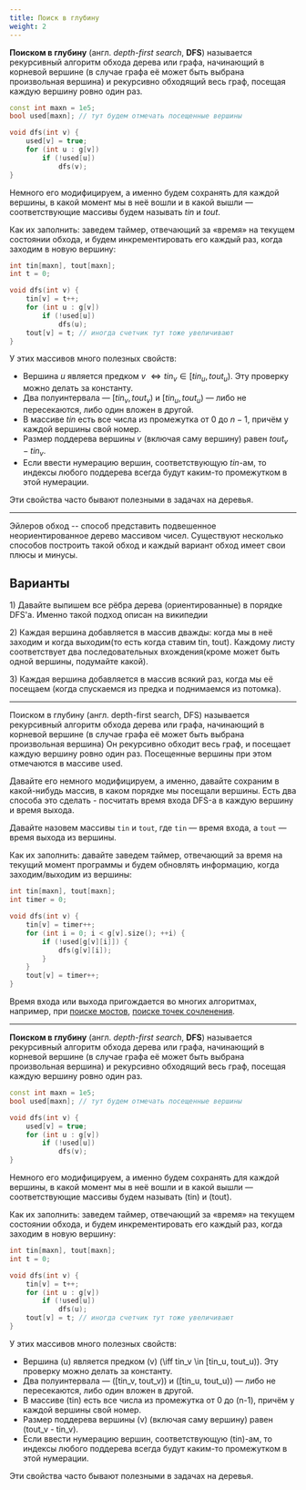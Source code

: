 ```yaml
---
title: Поиск в глубину
weight: 2
---
```


**Поиском в глубину** (англ. *depth-first search*, **DFS**) называется рекурсивный алгоритм обхода дерева или графа, начинающий в корневой вершине (в случае графа её может быть выбрана произвольная вершина) и рекурсивно обходящий весь граф, посещая каждую вершину ровно один раз.

```cpp
const int maxn = 1e5;
bool used[maxn]; // тут будем отмечать посещенные вершины

void dfs(int v) {
    used[v] = true;
    for (int u : g[v])
        if (!used[u])
            dfs(v);
}
```

Немного его модифицируем, а именно будем сохранять для каждой вершины, в какой момент мы в неё вошли и в какой вышли — соответствующие массивы будем называть $tin$ и $tout$.

Как их заполнить: заведем таймер, отвечающий за «время» на текущем состоянии обхода, и будем инкрементировать его каждый раз, когда заходим в новую вершину:

```cpp
int tin[maxn], tout[maxn];
int t = 0;

void dfs(int v) {
    tin[v] = t++;
    for (int u : g[v])
        if (!used[u])
            dfs(u);
    tout[v] = t; // иногда счетчик тут тоже увеличивают
}
```

У этих массивов много полезных свойств:

- Вершина $u$ является предком $v$ $\iff tin_v \in [tin_u, tout_u)$. Эту проверку можно делать за константу.
- Два полуинтервала — $[tin_v, tout_v)$ и $[tin_u, tout_u)$ — либо не пересекаются, либо один вложен в другой.
- В массиве $tin$ есть все числа из промежутка от 0 до $n-1$, причём у каждой вершины свой номер.
- Размер поддерева вершины $v$ (включая саму вершину) равен $tout_v - tin_v$.
- Если ввести нумерацию вершин, соответствующую $tin$-ам, то индексы любого поддерева всегда будут каким-то промежутком в этой нумерации.

Эти свойства часто бывают полезными в задачах на деревья.



---


Эйлеров обход -- способ представить подвешенное неориентированное дерево
массивом чисел. Существуют несколько способов построить такой обход и
каждый вариант обход имеет свои плюсы и минусы.

## Варианты

1\) Давайте выпишем все рёбра дерева (ориентированные) в порядке DFS'а.
Именно такой подход описан на википедии

2\) Каждая вершина добавляется в массив дважды: когда мы в неё заходим и
когда выходим(то есть когда ставим tin, tout). Каждому листу
соответствует два последовательных вхождения(кроме может
быть одной вершины, подумайте какой).

3\) Каждая вершина добавляется в массив всякий раз, когда мы её посещаем
(когда спускаемся из предка и поднимаемся из потомка).

---

Поиском в глубину (англ. depth-first search, DFS) называется рекурсивный
алгоритм обхода дерева или графа, начинающий в корневой вершине (в
случае графа её может быть выбрана произвольная вершина) Он
рекурсивно обходит весь граф, и посещает каждую вершину ровно
один раз. Посещенные вершины при этом отмечаются в массиве used.

Давайте его немного модифицируем, а именно, давайте сохраним в
какой-нибудь массив, в каком порядке мы посещали вершины. Есть
два способа это сделать - посчитать время входа DFS-а в каждую вершину
и время выхода.

Давайте назовем массивы `tin` и `tout`, где `tin` — время входа, а
`tout` — время выхода из вершины.

Как их заполнить: давайте заведем таймер, отвечающий за время на текущий
момент программы и будем обновлять информацию, когда заходим/выходим из
вершины:

``` C++
int tin[maxn], tout[maxn];
int timer = 0;

void dfs(int v) {
    tin[v] = timer++;
    for (int i = 0; i < g[v].size(); ++i) {
        if (!used[g[v][i]]) {
            dfs(g[v][i]);
        }
    }
    tout[v] = timer++;
}
```

Время входа или выхода пригождается во многих алгоритмах, например, при
[поиске мостов](Поиск_мостов "wikilink"), [поиске точек
сочленения](Поиск_точек_сочленения "wikilink").

---

**Поиском в глубину** (англ. *depth-first search*, **DFS**) называется
рекурсивный алгоритм обхода дерева или графа, начинающий в корневой
вершине (в случае графа её может быть выбрана произвольная вершина) и
рекурсивно обходящий весь граф, посещая каждую вершину ровно один раз.

``` cpp
const int maxn = 1e5;
bool used[maxn]; // тут будем отмечать посещенные вершины

void dfs(int v) {
    used[v] = true;
    for (int u : g[v])
        if (!used[u])
            dfs(v);
}
```

Немного его модифицируем, а именно будем сохранять для каждой вершины, в
какой момент мы в неё вошли и в какой вышли — соответствующие массивы
будем называть \(tin\) и \(tout\).

Как их заполнить: заведем таймер, отвечающий за «время» на текущем
состоянии обхода, и будем инкрементировать его каждый раз, когда
заходим в новую вершину:

``` cpp
int tin[maxn], tout[maxn];
int t = 0;

void dfs(int v) {
    tin[v] = t++;
    for (int u : g[v])
        if (!used[u])
            dfs(u);
    tout[v] = t; // иногда счетчик тут тоже увеличивают
}
```

У этих массивов много полезных свойств:

  - Вершина \(u\) является предком \(v\)
    \(\iff tin_v \in [tin_u, tout_u)\). Эту проверку можно делать за
    константу.
  - Два полуинтервала — \([tin_v, tout_v)\) и \([tin_u, tout_u)\) — либо
    не пересекаются, либо один вложен в другой.
  - В массиве \(tin\) есть все числа из промежутка от 0 до \(n-1\),
    причём у каждой вершины свой номер.
  - Размер поддерева вершины \(v\) (включая саму вершину) равен
    \(tout_v - tin_v\).
  - Если ввести нумерацию вершин, соответствующую \(tin\)-ам, то индексы
    любого поддерева всегда будут каким-то промежутком в этой нумерации.

Эти свойства часто бывают полезными в задачах на деревья.
